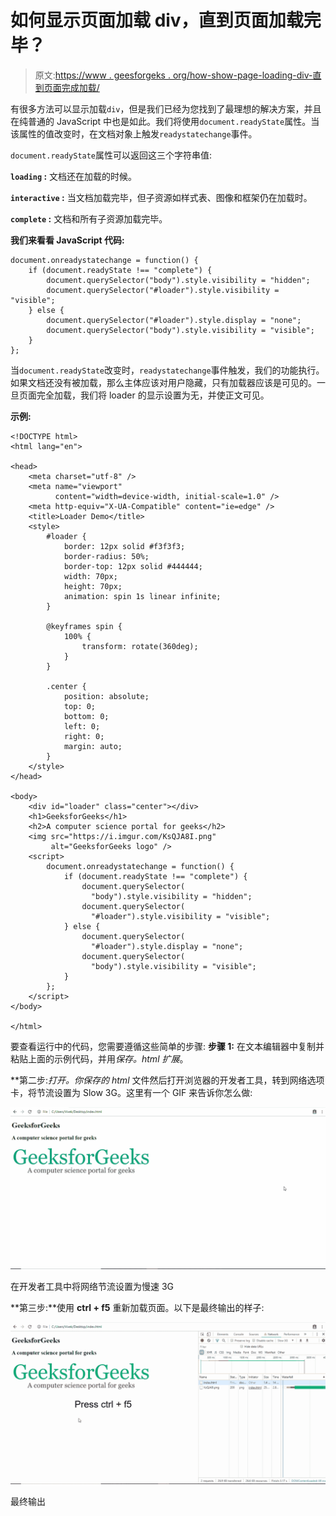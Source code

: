 # 如何显示页面加载 div，直到页面加载完毕？

> 原文:[https://www . geesforgeks . org/how-show-page-loading-div-直到页面完成加载/](https://www.geeksforgeeks.org/how-to-show-page-loading-div-until-the-page-has-finished-loading/)

有很多方法可以显示加载`div`，但是我们已经为您找到了最理想的解决方案，并且在纯普通的 JavaScript 中也是如此。我们将使用`document.readyState`属性。当该属性的值改变时，在文档对象上触发`readystatechange`事件。

`document.readyState`属性可以返回这三个字符串值:

**`loading` :** 文档还在加载的时候。

**`interactive` :** 当文档加载完毕，但子资源如样式表、图像和框架仍在加载时。

**`complete` :** 文档和所有子资源加载完毕。

**我们来看看 JavaScript 代码:**

```
document.onreadystatechange = function() {
    if (document.readyState !== "complete") {
        document.querySelector("body").style.visibility = "hidden";
        document.querySelector("#loader").style.visibility = "visible";
    } else {
        document.querySelector("#loader").style.display = "none";
        document.querySelector("body").style.visibility = "visible";
    }
};
```

当`document.readyState`改变时，`readystatechange`事件触发，我们的功能执行。如果文档还没有被加载，那么主体应该对用户隐藏，只有加载器应该是可见的。一旦页面完全加载，我们将 loader 的显示设置为无，并使正文可见。

**示例:**

```
<!DOCTYPE html>
<html lang="en">

<head>
    <meta charset="utf-8" />
    <meta name="viewport"
          content="width=device-width, initial-scale=1.0" />
    <meta http-equiv="X-UA-Compatible" content="ie=edge" />
    <title>Loader Demo</title>
    <style>
        #loader {
            border: 12px solid #f3f3f3;
            border-radius: 50%;
            border-top: 12px solid #444444;
            width: 70px;
            height: 70px;
            animation: spin 1s linear infinite;
        }

        @keyframes spin {
            100% {
                transform: rotate(360deg);
            }
        }

        .center {
            position: absolute;
            top: 0;
            bottom: 0;
            left: 0;
            right: 0;
            margin: auto;
        }
    </style>
</head>

<body>
    <div id="loader" class="center"></div>
    <h1>GeeksforGeeks</h1>
    <h2>A computer science portal for geeks</h2>
    <img src="https://i.imgur.com/KsQJA8I.png"
         alt="GeeksforGeeks logo" />
    <script>
        document.onreadystatechange = function() {
            if (document.readyState !== "complete") {
                document.querySelector(
                  "body").style.visibility = "hidden";
                document.querySelector(
                  "#loader").style.visibility = "visible";
            } else {
                document.querySelector(
                  "#loader").style.display = "none";
                document.querySelector(
                  "body").style.visibility = "visible";
            }
        };
    </script>
</body>

</html>
```

要查看运行中的代码，您需要遵循这些简单的步骤:
**步骤 1:** 在文本编辑器中复制并粘贴上面的示例代码，并用*保存。html 扩展*。

**第二步:**打开*。你保存的 html* 文件然后打开浏览器的开发者工具，转到网络选项卡，将节流设置为 Slow 3G。这里有一个 GIF 来告诉你怎么做:

![GIF showing how to set network throttling to slow 3G](img/f1fa0cc9509a6319329956fe2014713c.png)

在开发者工具中将网络节流设置为慢速 3G

**第三步:**使用 **ctrl + f5** 重新加载页面。以下是最终输出的样子:

![Showing loader div until the page loads](img/66f716e2486a7e03ba2ed6b05f6e433b.png)

最终输出